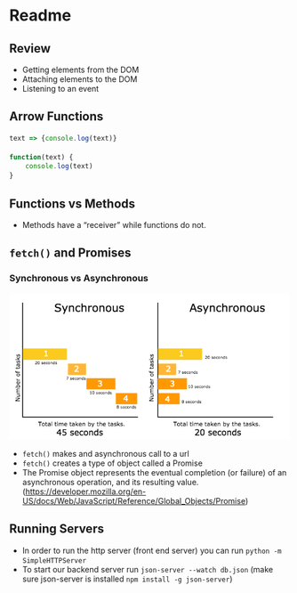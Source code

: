 # Readme

## Review
- Getting elements from the DOM
- Attaching elements to the DOM
- Listening to an event

## Arrow Functions
```JavaScript
text => {console.log(text)}

function(text) {
	console.log(text)
}
```

## Functions vs Methods
- Methods have a “receiver” while functions do not.

## `fetch()` and Promises
### Synchronous vs Asynchronous 
![synchronous-asynchronous](synchronous-asynchronous-javascript.png)

- `fetch()` makes and asynchronous call to a url
- `fetch()` creates a type of object called a Promise
- The Promise object represents the eventual completion (or failure) of an asynchronous operation, and its resulting value. (https://developer.mozilla.org/en-US/docs/Web/JavaScript/Reference/Global_Objects/Promise)

## Running Servers
- In order to run the http server (front end server) you can run `python -m SimpleHTTPServer`
- To start our backend server run `json-server --watch db.json` (make sure json-server is installed `npm install -g json-server`)